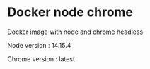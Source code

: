 # Docker node chrome

Docker image with node and chrome headless

Node version : 14.15.4

Chrome version : latest